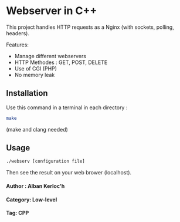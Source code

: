 # Webserver in C++

This project handles HTTP requests as a Nginx (with sockets, polling, headers).

Features:
- Manage different webservers
- HTTP Methodes : GET, POST, DELETE
- Use of CGI (PHP)
- No memory leak

## Installation

Use this command in a terminal in each directory : 

```bash
make
```

(make and clang needed)

## Usage

```bash
./webserv [configuration file]
```
Then see the result on your web brower (localhost).

#### Author : Alban Kerloc'h
#### Category: Low-level
#### Tag: CPP

